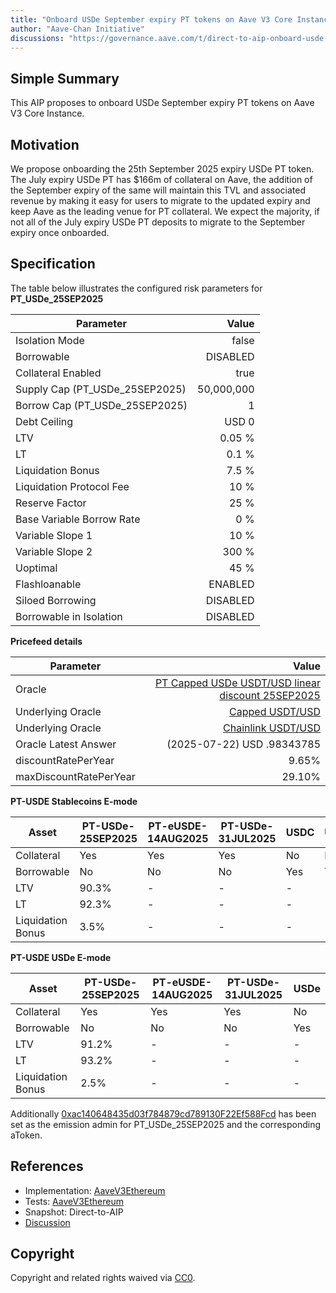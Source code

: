 ```yaml
---
title: "Onboard USDe September expiry PT tokens on Aave V3 Core Instance"
author: "Aave-Chan Initiative"
discussions: "https://governance.aave.com/t/direct-to-aip-onboard-usde-september-expiry-pt-tokens-on-aave-v3-core-instance/22620"
---
```


## Simple Summary

This AIP proposes to onboard USDe September expiry PT tokens on Aave V3 Core Instance.

## Motivation

We propose onboarding the 25th September 2025 expiry USDe PT token. The July expiry USDe PT has $166m of collateral on Aave, the addition of the September expiry of the same will maintain this TVL and associated revenue by making it easy for users to migrate to the updated expiry and keep Aave as the leading venue for PT collateral. We expect the majority, if not all of the July expiry USDe PT deposits to migrate to the September expiry once onboarded.

## Specification

The table below illustrates the configured risk parameters for **PT_USDe_25SEP2025**

| Parameter                      |      Value |
| ------------------------------ | ---------: |
| Isolation Mode                 |      false |
| Borrowable                     |   DISABLED |
| Collateral Enabled             |       true |
| Supply Cap (PT_USDe_25SEP2025) | 50,000,000 |
| Borrow Cap (PT_USDe_25SEP2025) |          1 |
| Debt Ceiling                   |      USD 0 |
| LTV                            |     0.05 % |
| LT                             |      0.1 % |
| Liquidation Bonus              |      7.5 % |
| Liquidation Protocol Fee       |       10 % |
| Reserve Factor                 |       25 % |
| Base Variable Borrow Rate      |        0 % |
| Variable Slope 1               |       10 % |
| Variable Slope 2               |      300 % |
| Uoptimal                       |       45 % |
| Flashloanable                  |    ENABLED |
| Siloed Borrowing               |   DISABLED |
| Borrowable in Isolation        |   DISABLED |

**Pricefeed details**

| Parameter              |                                                                                                                        Value |
| ---------------------- | ---------------------------------------------------------------------------------------------------------------------------: |
| Oracle                 | [PT Capped USDe USDT/USD linear discount 25SEP2025](https://etherscan.io/address/0x8B17C02d22EE7D6B8D6829ceB710A458de41E84a) |
| Underlying Oracle      |                                   [Capped USDT/USD](https://etherscan.io/address/0x260326c220E469358846b187eE53328303Efe19C) |
| Underlying Oracle      |                                [Chainlink USDT/USD](https://etherscan.io/address/0x3E7d1eAB13ad0104d2750B8863b489D65364e32D) |
| Oracle Latest Answer   |                                                                                                   (2025-07-22) USD .98343785 |
| discountRatePerYear    |                                                                                                                        9.65% |
| maxDiscountRatePerYear |                                                                                                                       29.10% |

**PT-USDE Stablecoins E-mode**

| **Asset**         | **PT-USDe-25SEP2025** | **PT-eUSDE-14AUG2025** | **PT-USDe-31JUL2025** | **USDC** | **USDT** | **USDS** | **USDe** |
| ----------------- | --------------------- | ---------------------- | --------------------- | -------- | -------- | -------- | -------- |
| Collateral        | Yes                   | Yes                    | Yes                   | No       | No       | No       | No       |
| Borrowable        | No                    | No                     | No                    | Yes      | Yes      | Yes      | Yes      |
| LTV               | 90.3%                 | -                      | -                     | -        | -        | -        | -        |
| LT                | 92.3%                 | -                      | -                     | -        | -        | -        | -        |
| Liquidation Bonus | 3.5%                  | -                      | -                     | -        | -        | -        | -        |

**PT-USDE USDe E-mode**

| **Asset**         | **PT-USDe-25SEP2025** | **PT-eUSDE-14AUG2025** | **PT-USDe-31JUL2025** | **USDe** |
| ----------------- | --------------------- | ---------------------- | --------------------- | -------- |
| Collateral        | Yes                   | Yes                    | Yes                   | No       |
| Borrowable        | No                    | No                     | No                    | Yes      |
| LTV               | 91.2%                 | -                      | -                     | -        |
| LT                | 93.2%                 | -                      | -                     | -        |
| Liquidation Bonus | 2.5%                  | -                      | -                     | -        |

Additionally [0xac140648435d03f784879cd789130F22Ef588Fcd](https://etherscan.io/address/0xac140648435d03f784879cd789130F22Ef588Fcd) has been set as the emission admin for PT_USDe_25SEP2025 and the corresponding aToken.

## References

- Implementation: [AaveV3Ethereum](https://github.com/bgd-labs/aave-proposals-v3/blob/main/src/20250722_AaveV3Ethereum_OnboardUSDeSeptemberExpiryPTTokensOnAaveV3CoreInstance/AaveV3Ethereum_OnboardUSDeSeptemberExpiryPTTokensOnAaveV3CoreInstance_20250722.sol)
- Tests: [AaveV3Ethereum](https://github.com/bgd-labs/aave-proposals-v3/blob/main/src/20250722_AaveV3Ethereum_OnboardUSDeSeptemberExpiryPTTokensOnAaveV3CoreInstance/AaveV3Ethereum_OnboardUSDeSeptemberExpiryPTTokensOnAaveV3CoreInstance_20250722.t.sol)
- Snapshot: Direct-to-AIP
- [Discussion](https://governance.aave.com/t/direct-to-aip-onboard-usde-september-expiry-pt-tokens-on-aave-v3-core-instance/22620)

## Copyright

Copyright and related rights waived via [CC0](https://creativecommons.org/publicdomain/zero/1.0/).
